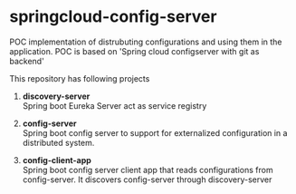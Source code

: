 # springcloud-config-server

POC implementation of distrubuting configurations and using them in the application. POC is based on 'Spring cloud configserver with git as backend' 

This repository has following projects

1) <b> discovery-server</b>
 </br> Spring boot Eureka Server act as service registry 
 
2)  <b>config-server</b>
</br> Spring boot config server to support for externalized configuration in a distributed system.

3)  <b>config-client-app</b>
 </br> Spring boot config server client app that reads configurations from config-server. It discovers config-server through discovery-server


